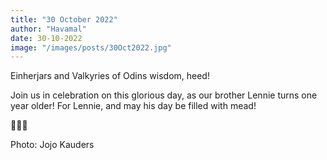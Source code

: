 ```yaml
---
title: "30 October 2022"
author: "Havamal"
date: 30-10-2022
image: "/images/posts/30Oct2022.jpg"
---
```


Einherjars and Valkyries of Odins wisdom, heed!

Join us in celebration on this glorious day, as our brother Lennie turns one year older! For Lennie, and may his day be filled with mead!

🤘🍻🤘

Photo: Jojo Kauders
